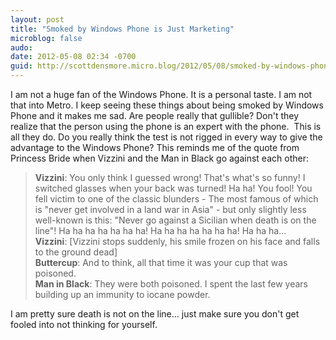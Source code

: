 ```yaml
---
layout: post
title: "Smoked by Windows Phone is Just Marketing"
microblog: false
audo:
date: 2012-05-08 02:34 -0700
guid: http://scottdensmore.micro.blog/2012/05/08/smoked-by-windows-phone-is-just-marketing.html
---
```


I am not a huge fan of the Windows Phone. It is a personal taste. I am not that into Metro. I keep seeing these things about being smoked by Windows Phone and it makes me sad. Are people really that gullible? Don't they realize that the person using the phone is an expert with the phone.  This is all they do. Do you really think the test is not rigged in every way to give the advantage to the Windows Phone? This reminds me of the quote from Princess Bride when Vizzini and the Man in Black go against each other:

> **Vizzini**: You only think I guessed wrong! That's what's so funny! I switched glasses when your back was turned! Ha ha! You fool! You fell victim to one of the classic blunders - The most famous of which is "never get involved in a land war in Asia" - but only slightly less well-known is this: "Never go against a Sicilian when death is on the line"! Ha ha ha ha ha ha ha! Ha ha ha ha ha ha ha! Ha ha ha...  
> **Vizzini**: \[Vizzini stops suddenly, his smile frozen on his face and falls to the ground dead\]  
> **Buttercup**: And to think, all that time it was your cup that was poisoned.  
> **Man in Black**: They were both poisoned. I spent the last few years building up an immunity to iocane powder.

I am pretty sure death is not on the line… just make sure you don't get fooled into not thinking for yourself.